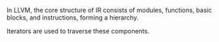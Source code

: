In LLVM, the core structure of IR consists of modules, functions, basic blocks, and instructions, forming a hierarchy.

Iterators are used to traverse these components.

